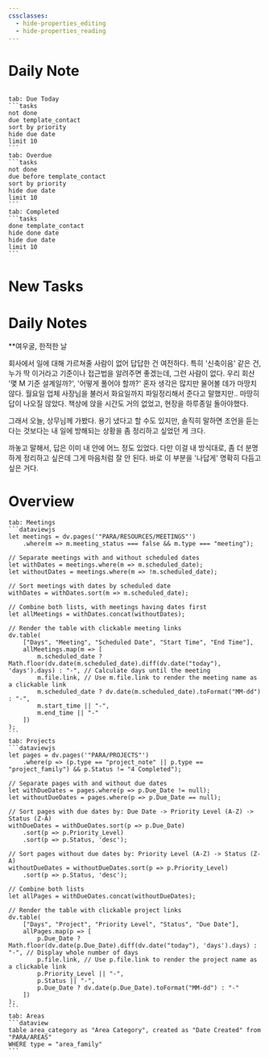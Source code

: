 ```yaml
---
cssclasses:
  - hide-properties_editing
  - hide-properties_reading
---
```

# Daily Note
```calendar-nav
```
````tabs
tab: Due Today
```tasks
not done
due template_contact
sort by priority
hide due date
limit 10
```
tab: Overdue
```tasks 
not done 
due before template_contact
sort by priority
hide due date
limit 10
```
tab: Completed
```tasks
done template_contact
hide done date
hide due date
limit 10
```
````
# New Tasks


# Daily Notes

**여우굴, 한적한 날

회사에서 일에 대해 가르쳐줄 사람이 없어 답답한 건 여전하다. 특히 '신축이음' 같은 건, 누가 딱 이거라고 기준이나 접근법을 알려주면 좋겠는데, 그런 사람이 없다. 우리 회산 '몇 M 기준 설계일까?', '어떻게 풀어야 할까?' 혼자 생각은 많지만 물어볼 데가 마땅치 않다. 월요일 업체 사장님을 불러서 화요일까지 파일정리해서 준다고 말했지만.. 마땅히 답이 나오질 않았다. 책상에 앉을 시간도 거의 없었고, 현장을 하루종일 돌아야했다.

그래서 오늘, 상무님께 가봤다. 용기 냈다고 할 수도 있지만, 솔직히 말하면 조언을 듣는다는 것보다는 내 일에 방해되는 상황을 좀 정리하고 싶었던 게 크다.

까놓고 말해서, 답은 이미 내 안에 어느 정도 있었다. 다만 이걸 내 방식대로, 좀 더 분명하게 정리하고 싶은데 그게 마음처럼 잘 안 된다. 바로 이 부분을 '나답게' 명확히 다듬고 싶은 거다.

# Overview

````tabs
tab: Meetings
```dataviewjs
let meetings = dv.pages('"PARA/RESOURCES/MEETINGS"')
    .where(m => m.meeting_status === false && m.type === "meeting");

// Separate meetings with and without scheduled dates
let withDates = meetings.where(m => m.scheduled_date);
let withoutDates = meetings.where(m => !m.scheduled_date);

// Sort meetings with dates by scheduled date
withDates = withDates.sort(m => m.scheduled_date);

// Combine both lists, with meetings having dates first
let allMeetings = withDates.concat(withoutDates);

// Render the table with clickable meeting links
dv.table(
    ["Days", "Meeting", "Scheduled Date", "Start Time", "End Time"],
    allMeetings.map(m => [
        m.scheduled_date ? Math.floor(dv.date(m.scheduled_date).diff(dv.date("today"), 'days').days) : "-", // Calculate days until the meeting
        m.file.link, // Use m.file.link to render the meeting name as a clickable link
        m.scheduled_date ? dv.date(m.scheduled_date).toFormat("MM-dd") : "-",
        m.start_time || "-",
        m.end_time || "-"
    ])
);
```
tab: Projects
```dataviewjs
let pages = dv.pages('"PARA/PROJECTS"')
    .where(p => (p.type == "project_note" || p.type == "project_family") && p.Status != "4 Completed");

// Separate pages with and without due dates
let withDueDates = pages.where(p => p.Due_Date != null);
let withoutDueDates = pages.where(p => p.Due_Date == null);

// Sort pages with due dates by: Due Date -> Priority Level (A-Z) -> Status (Z-A)
withDueDates = withDueDates.sort(p => p.Due_Date)
    .sort(p => p.Priority_Level)
    .sort(p => p.Status, 'desc');

// Sort pages without due dates by: Priority Level (A-Z) -> Status (Z-A)
withoutDueDates = withoutDueDates.sort(p => p.Priority_Level)
    .sort(p => p.Status, 'desc');

// Combine both lists
let allPages = withDueDates.concat(withoutDueDates);

// Render the table with clickable project links
dv.table(
    ["Days", "Project", "Priority Level", "Status", "Due Date"],
    allPages.map(p => [
        p.Due_Date ? Math.floor(dv.date(p.Due_Date).diff(dv.date("today"), 'days').days) : "-", // Display whole number of days
        p.file.link, // Use p.file.link to render the project name as a clickable link
        p.Priority_Level || "-",
        p.Status || "-",
        p.Due_Date ? dv.date(p.Due_Date).toFormat("MM-dd") : "-"
    ])
);
```
tab: Areas
```dataview
table area_category as "Area Category", created as "Date Created" from "PARA/AREAS"
WHERE type = "area_family"
```
````


